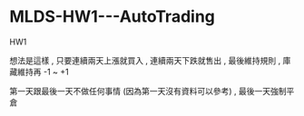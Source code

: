 # MLDS-HW1---AutoTrading
HW1

想法是這樣 , 只要連續兩天上漲就買入 , 連續兩天下跌就售出 , 最後維持規則 , 庫藏維持再 -1 ~ +1

第一天跟最後一天不做任何事情 (因為第一天沒有資料可以參考) , 最後一天強制平倉
